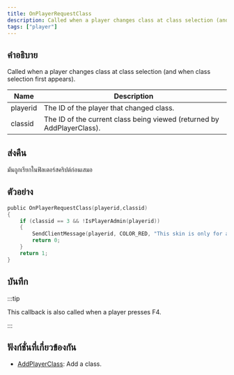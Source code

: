 ```yaml
---
title: OnPlayerRequestClass
description: Called when a player changes class at class selection (and when class selection first appears).
tags: ["player"]
---
```


## คำอธิบาย

Called when a player changes class at class selection (and when class selection first appears).

| Name     | Description                                                            |
| -------- | ---------------------------------------------------------------------- |
| playerid | The ID of the player that changed class.                               |
| classid  | The ID of the current class being viewed (returned by AddPlayerClass). |

## ส่งคืน

มันถูกเรียกในฟิลเตอร์สคริปต์ก่อนเสมอ

## ตัวอย่าง

```c
public OnPlayerRequestClass(playerid,classid)
{
    if (classid == 3 && !IsPlayerAdmin(playerid))
    {
        SendClientMessage(playerid, COLOR_RED, "This skin is only for admins!");
        return 0;
    }
    return 1;
}
```

## บันทึก

:::tip

This callback is also called when a player presses F4.

:::

## ฟังก์ชั่นที่เกี่ยวข้องกัน

- [AddPlayerClass](../../scripting/functions/AddPlayerClass.md): Add a class.
